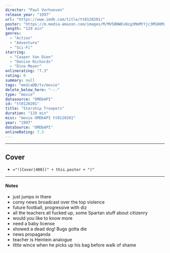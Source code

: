 ```yaml
---
director: "Paul Verhoeven"
release year: "1997"
url: "https://www.imdb.com/title/tt0120201/"
poster: "https://m.media-amazon.com/images/M/MV5BNWExNzg3MmMtYjc3MS00MzFlLWJiOWQtNWYxZTgxNjhlZTQ2XkEyXkFqcGdeQXVyNzkwMjQ5NzM@._V1_SX300.jpg"
length: "129 min"
genres: 
  - "Action"
  - "Adventure"
  - "Sci-Fi"
starring: 
  - "Casper Van Dien"
  - "Denise Richards"
  - "Dina Meyer"
onlinerating: "7.3"
rating: 0
summary: null
tags: "mediaDB/tv/movie"
delete_below_here: "---"
type: "movie"
datasource: "OMDbAPI"
id: "tt0120201"
title: "Starship Troopers"
duration: "129 min"
misc: "movie OMDbAPI tt0120201"
year: "1997"
dataSource: "OMDbAPI"
onlineRating: 7.3
---
```



---
## Cover

- `="![Cover|400](" + this.poster + ")"`

---
#### Notes
- just jumps in there 
- corny news broadcast over the top violence 
- future football, progressive with diz
- all the teachers all fucked up, some Spartan stuff about citizenry 
- would you like to know more 
- need a baby license 
- showed a dead dog! Bugs gotta die
- news propaganda 
- teacher is Heinlein analogue 
- little wince when he picks up his bag before walk of shame